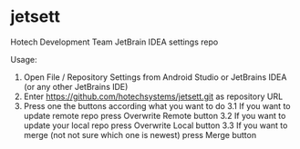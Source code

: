 # jetsett
Hotech Development Team JetBrain IDEA settings repo

Usage:
1. Open File / Repository Settings from Android Studio or JetBrains IDEA (or any other JetBrains IDE)
2. Enter https://github.com/hotechsystems/jetsett.git as repository URL
3. Press one the buttons according what you want to do
  3.1 If you want to update remote repo press Overwrite Remote button
  3.2 If you want to update your local repo press Overwrite Local button
  3.3 If you want to merge (not not sure which one is newest) press Merge button
